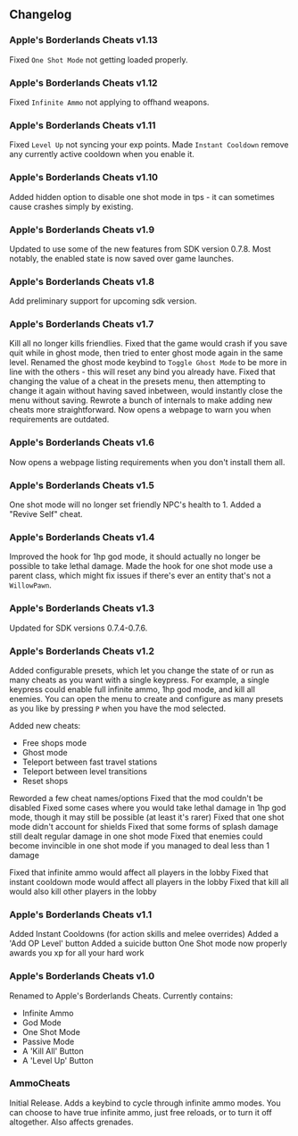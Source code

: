 ## Changelog

### Apple's Borderlands Cheats v1.13
Fixed `One Shot Mode` not getting loaded properly.

### Apple's Borderlands Cheats v1.12
Fixed `Infinite Ammo` not applying to offhand weapons.

### Apple's Borderlands Cheats v1.11
Fixed `Level Up` not syncing your exp points.
Made `Instant Cooldown` remove any currently active cooldown when you enable it.

### Apple's Borderlands Cheats v1.10
Added hidden option to disable one shot mode in tps - it can sometimes cause crashes simply by existing.

### Apple's Borderlands Cheats v1.9
Updated to use some of the new features from SDK version 0.7.8.
Most notably, the enabled state is now saved over game launches.

### Apple's Borderlands Cheats v1.8
Add preliminary support for upcoming sdk version.

### Apple's Borderlands Cheats v1.7
Kill all no longer kills friendlies.
Fixed that the game would crash if you save quit while in ghost mode, then tried to enter ghost mode again in the same level.
Renamed the ghost mode keybind to `Toggle Ghost Mode` to be more in line with the others - this will reset any bind you already have.
Fixed that changing the value of a cheat in the presets menu, then attempting to change it again without having saved inbetween, would instantly close the menu without saving.
Rewrote a bunch of internals to make adding new cheats more straightforward.
Now opens a webpage to warn you when requirements are outdated.

### Apple's Borderlands Cheats v1.6
Now opens a webpage listing requirements when you don't install them all.

### Apple's Borderlands Cheats v1.5
One shot mode will no longer set friendly NPC's health to 1.
Added a "Revive Self" cheat.

### Apple's Borderlands Cheats v1.4
Improved the hook for 1hp god mode, it should actually no longer be possible to take lethal damage.
Made the hook for one shot mode use a parent class, which might fix issues if there's ever an entity that's not a `WillowPawn`.

### Apple's Borderlands Cheats v1.3
Updated for SDK versions 0.7.4-0.7.6.

### Apple's Borderlands Cheats v1.2
Added configurable presets, which let you change the state of or run as many cheats as you want with a single keypress. For example, a single keypress could enable full infinite ammo, 1hp god mode, and kill all enemies. You can open the menu to create and configure as many presets as you like by pressing `P` when you have the mod selected.

Added new cheats:
- Free shops mode
- Ghost mode
- Teleport between fast travel stations
- Teleport between level transitions
- Reset shops

Reworded a few cheat names/options
Fixed that the mod couldn't be disabled
Fixed some cases where you would take lethal damage in 1hp god mode, though it may still be possible (at least it's rarer)
Fixed that one shot mode didn't account for shields
Fixed that some forms of splash damage still dealt regular damage in one shot mode
Fixed that enemies could become invincible in one shot mode if you managed to deal less than 1 damage

Fixed that infinite ammo would affect all players in the lobby
Fixed that instant cooldown mode would affect all players in the lobby
Fixed that kill all would also kill other players in the lobby

### Apple's Borderlands Cheats v1.1
Added Instant Cooldowns (for action skills and melee overrides)
Added a 'Add OP Level' button
Added a suicide button
One Shot mode now properly awards you xp for all your hard work

### Apple's Borderlands Cheats v1.0
Renamed to Apple's Borderlands Cheats.
Currently contains:
- Infinite Ammo
- God Mode
- One Shot Mode
- Passive Mode
- A 'Kill All' Button
- A 'Level Up' Button

### AmmoCheats
Initial Release.
Adds a keybind to cycle through infinite ammo modes. You can choose to have true infinite ammo, just free reloads, or to turn it off altogether. Also affects grenades.

